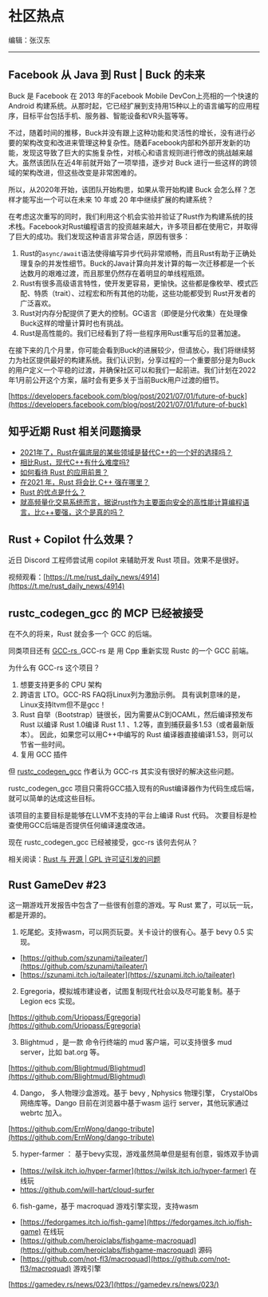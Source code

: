 # 社区热点

编辑：张汉东 

---

## Facebook 从 Java 到 Rust | Buck 的未来

Buck 是 Facebook 在 2013 年的Facebook Mobile DevCon上亮相的一个快速的 Android 构建系统。从那时起，它已经扩展到支持用15种以上的语言编写的应用程序，目标平台包括手机、服务器、智能设备和VR头盔等等。

不过，随着时间的推移，Buck并没有跟上这种功能和灵活性的增长，没有进行必要的架构改变和改进来管理这种复杂性。随着Facebook内部和外部开发新的功能，发现这导致了巨大的实施复杂性，对核心和语言规则进行修改的挑战越来越大。虽然该团队在近4年前就开始了一项举措，逐步对 Buck 进行一些这样的跨领域的架构改进，但这些改变是非常困难的。

所以，从2020年开始，该团队开始构思，如果从零开始构建 Buck 会怎么样？怎样才能写出一个可以在未来 10 年或 20 年中继续扩展的构建系统？

在考虑这次重写的同时，我们利用这个机会实验并验证了Rust作为构建系统的技术栈。Facebook对Rust编程语言的投资越来越大，许多项目都在使用它，并取得了巨大的成功。我们发现这种语言非常合适，原因有很多：

1. Rust的`async/await`语法使得编写异步代码非常顺畅，而且Rust有助于正确处理复杂的并发性细节。Buck的Java计算向并发计算的每一次迁移都是一个长达数月的艰难过渡，而且那里仍然存在着明显的单线程瓶颈。
2. Rust有很多高级语言特性，使开发更容易，更愉快。这些都是像枚举、模式匹配、特质（trait）、过程宏和所有其他的功能，这些功能都受到 Rust开发者的广泛喜欢。
3. Rust对内存分配提供了更大的控制。GC语言（即便是分代收集）在处理像Buck这样的增量计算时也有挑战。
4. Rust是高性能的。我们已经看到了将一些程序用Rust重写后的显著加速。

在接下来的几个月里，你可能会看到Buck的进展较少，但请放心，我们将继续努力为社区提供最好的构建系统。我们认识到，分享过程的一个重要部分是为Buck的用户定义一个平稳的过渡，并确保社区可以和我们一起前进。我们计划在2022年1月前公开这个方案，届时会有更多关于当前Buck用户过渡的细节。

[https://developers.facebook.com/blog/post/2021/07/01/future-of-buck](https://developers.facebook.com/blog/post/2021/07/01/future-of-buck)

## 知乎近期 Rust 相关问题摘录

-  [2021年了，Rust在偏底层的某些领域是替代C++的一个好的选择吗？](https://www.zhihu.com/question/451687128)
- [相比Rust，现代C++有什么难度吗?](https://www.zhihu.com/question/447731745)
- [如何看待 Rust 的应用前景？](https://www.zhihu.com/question/30407715)
- [在2021 年，Rust 将会比 C++ 强在哪里？](https://www.zhihu.com/question/437987252)
- [Rust 的优点是什么？](https://www.zhihu.com/question/463506409)
- [就高频量化交易系统而言，据说rust作为主要面向安全的高性能计算编程语言，比c++要强，这个是真的吗？](https://www.zhihu.com/question/390738348)

## Rust + Copilot 什么效果？

近日 Discord 工程师尝试用 copilot 来辅助开发 Rust 项目。效果不是很好。

视频观看：[https://t.me/rust_daily_news/4914](https://t.me/rust_daily_news/4914)

## rustc_codegen_gcc 的 MCP 已经被接受

在不久的将来，Rust 就会多一个 GCC 的后端。

同类项目还有 [GCC-rs ](https://github.com/Rust-GCC/gccrs),GCC-rs  是 用 Cpp 重新实现 Rustc 的一个 GCC 前端。

为什么有 GCC-rs 这个项目？

1. 想要支持更多的 CPU 架构
2. 跨语言 LTO。GCC-RS FAQ将Linux列为激励示例。 具有讽刺意味的是，Linux支持ltvm但不是gcc！
3. Rust 自举（Bootstrap）链很长，因为需要从C到OCAML，然后编译预发布 Rust 以编译 Rust 1.0编译 Rust 1.1 、1.2等，直到捕获最多1.53（或者最新版本）。 因此，如果您可以用C++中编写的 Rust 编译器直接编译1.53，则可以节省一些时间。
4. 复用 GCC 插件

但 [rustc_codegen_gcc](https://github.com/antoyo/rustc_codegen_gcc)  作者认为 GCC-rs 其实没有很好的解决这些问题。

rustc_codegen_gcc 项目只需将GCC插入现有的Rust编译器作为代码生成后端，就可以简单的达成这些目标。

该项目的主要目标是能够在LLVM不支持的平台上编译 Rust 代码。 次要目标是检查使用GCC后端是否提供任何编译速度改进。

现在 rustc_codegen_gcc 已经被接受，gcc-rs 该何去何从？

相关阅读：[Rust 与 开源 | GPL 许可证引发的问题](https://zhuanlan.zhihu.com/p/387946955)

## Rust GameDev #23 

这一期游戏开发报告中包含了一些很有创意的游戏。写 Rust 累了，可以玩一玩，都是开源的。

1.  吃尾蛇。支持wasm，可以网页玩耍。关卡设计的很有心。基于 bevy 0.5 实现。

- [https://github.com/szunami/taileater/](https://github.com/szunami/taileater/)
- [https://szunami.itch.io/taileater](https://szunami.itch.io/taileater)

2. Egregoria，模拟城市建设者，试图复制现代社会以及尽可能复制。基于  Legion ecs 实现。

[https://github.com/Uriopass/Egregoria](https://github.com/Uriopass/Egregoria)


3. Blightmud ，是一款 命令行终端的 mud 客户端，可以支持很多 mud server，比如 bat.org 等。

[https://github.com/Blightmud/Blightmud](https://github.com/Blightmud/Blightmud)

4.  Dango， 多人物理沙盒游戏。基于 bevy , Nphysics 物理引擎， CrystalObs 网络库等。Dango 目前在浏览器中基于wasm 运行 server，其他玩家通过 webrtc 加入。

[https://github.com/ErnWong/dango-tribute](https://github.com/ErnWong/dango-tribute)

5. hyper-farmer ： 基于bevy实现，游戏虽然简单但是挺有创意，锻炼双手协调

- [https://wilsk.itch.io/hyper-farmer](https://wilsk.itch.io/hyper-farmer) 在线玩
-  [https://github.com/will-hart/cloud-surfer ](https://github.com/will-hart/cloud-surfer )

6. fish-game，基于 macroquad 游戏引擎实现，支持wasm

- [https://fedorgames.itch.io/fish-game](https://fedorgames.itch.io/fish-game) 在线玩
- [https://github.com/heroiclabs/fishgame-macroquad](https://github.com/heroiclabs/fishgame-macroquad) 源码
-  [https://github.com/not-fl3/macroquad](https://github.com/not-fl3/macroquad) 游戏引擎

[https://gamedev.rs/news/023/](https://gamedev.rs/news/023/)